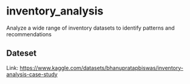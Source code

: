 # inventory_analysis
Analyze a wide range of inventory datasets to identify patterns and recommendations

## Dateset
Link: https://www.kaggle.com/datasets/bhanupratapbiswas/inventory-analysis-case-study
